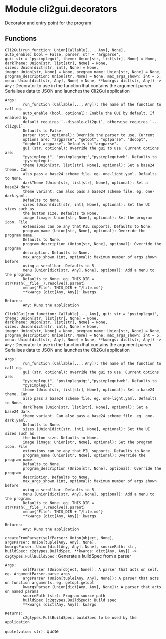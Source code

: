 Module cli2gui.decorators
=========================
Decorator and entry point for the program

Functions
---------

    
`Cli2Gui(run_function: Union[Callable[..., Any], None], auto_enable: bool = False, parser: str = 'argparse', gui: str = 'pysimplegui', theme: Union[str, list[str], None] = None, darkTheme: Union[str, list[str], None] = None, sizes: Union[dict[str, int], None] = None, image: Union[str, None] = None, program_name: Union[str, None] = None, program_description: Union[str, None] = None, max_args_shown: int = 5, menu: Union[dict[str, Any], None] = None, **kwargs: dict[str, Any]) ‑> Any`
:   Decorator to use in the function that contains the argument parser
    Serialises data to JSON and launches the Cli2Gui application
    
    Args:
            run_function (Callable[..., Any]): The name of the function to call eg.
            auto_enable (bool, optional): Enable the GUI by default. If enabled by
            default requires `--disable-cli2gui`, otherwise requires `--cli2gui`.
            Defaults to False.
            parser (str, optional): Override the parser to use. Current
            options are: "argparse", "getopt", "optparse", "docopt",
            "dephell_argparse". Defaults to "argparse".
            gui (str, optional): Override the gui to use. Current options are:
            "pysimplegui", "pysimpleguiqt","pysimpleguiweb". Defaults to
            "pysimplegui".
            theme (Union[str, list[str], None], optional): Set a base24 theme. Can
            also pass a base24 scheme file. eg. one-light.yaml. Defaults to None.
            darkTheme (Union[str, list[str], None], optional): Set a base24 dark
            theme variant. Can also pass a base24 scheme file. eg. one-dark.yaml.
            Defaults to None.
            sizes (Union[dict[str, int], None], optional): Set the UI sizes such as
            the button size. Defaults to None.
            image (image: Union[str, None], optional): Set the program icon. File
            extensions can be any that PIL supports. Defaults to None.
            program_name (Union[str, None], optional): Override the program name.
            Defaults to None.
            program_description (Union[str, None], optional): Override the program
            description. Defaults to None.
            max_args_shown (int, optional): Maximum number of args shown before
            using a scrollbar. Defaults to 5.
            menu (Union[dict[str, Any], None], optional): Add a menu to the program.
            Defaults to None. eg. THIS_DIR = str(Path(__file__).resolve().parent)
            menu={"File": THIS_DIR + "/file.md"}
            **kwargs (dict[Any, Any]): kwargs
    
    Returns:
            Any: Runs the application

    
`Click2Gui(run_function: Callable[..., Any], gui: str = 'pysimplegui', theme: Union[str, list[str], None] = None, darkTheme: Union[str, list[str], None] = None, sizes: Union[dict[str, int], None] = None, image: Union[str, None] = None, program_name: Union[str, None] = None, program_description: Union[str, None] = None, max_args_shown: int = 5, menu: Union[dict[str, Any], None] = None, **kwargs: dict[str, Any]) ‑> Any`
:   Decorator to use in the function that contains the argument parser
    Serialises data to JSON and launches the Cli2Gui application
    
    Args:
            run_function (Callable[..., Any]): The name of the function to call eg.
            gui (str, optional): Override the gui to use. Current options are:
            "pysimplegui", "pysimpleguiqt","pysimpleguiweb". Defaults to
            "pysimplegui".
            theme (Union[str, list[str], None], optional): Set a base24 theme. Can
            also pass a base24 scheme file. eg. one-light.yaml. Defaults to None.
            darkTheme (Union[str, list[str], None], optional): Set a base24 dark
            theme variant. Can also pass a base24 scheme file. eg. one-dark.yaml.
            Defaults to None.
            sizes (Union[dict[str, int], None], optional): Set the UI sizes such as
            the button size. Defaults to None.
            image (image: Union[str, None], optional): Set the program icon. File
            extensions can be any that PIL supports. Defaults to None.
            program_name (Union[str, None], optional): Override the program name.
            Defaults to None.
            program_description (Union[str, None], optional): Override the program
            description. Defaults to None.
            max_args_shown (int, optional): Maximum number of args shown before
            using a scrollbar. Defaults to 5.
            menu (Union[dict[str, Any], None], optional): Add a menu to the program.
            Defaults to None. eg. THIS_DIR = str(Path(__file__).resolve().parent)
            menu={"File": THIS_DIR + "/file.md"}
            **kwargs (dict[Any, Any]): kwargs
    
    Returns:
            Any: Runs the application

    
`createFromParser(selfParser: Union[object, None], argsParser: Union[tuple[Any, Any], None], kwargsParser: Union[dict[Any, Any], None], sourcePath: str, buildSpec: c2gtypes.BuildSpec, **kwargs: dict[Any, Any]) ‑> c2gtypes.FullBuildSpec`
:   Generate a buildSpec from a parser
    
    Args:
            selfParser (Union[object, None]): A parser that acts on self. eg. ArgumentParser.parse_args
            argsParser (Union[tuple[Any, Any], None]): A parser that acts on function arguments. eg. getopt.getopt
            kwargsParser (Union[dict[Any, Any], None]): A parser that acts on named params
            sourcePath (str): Program source path
            buildSpec (c2gtypes.BuildSpec): Build spec
            **kwargs (dict[Any, Any]): kwargs
    
    Returns:
            c2gtypes.FullBuildSpec: buildSpec to be used by the application

    
`quote(value: str)`
:   quote